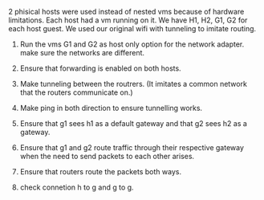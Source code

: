 2 phisical hosts were used instead of nested vms because of hardware limitations. Each host had a vm running on it.
We have H1, H2, G1, G2 for each host guest. We used our original wifi with tunneling to imitate routing.

1) Run the vms G1 and G2 as host only option for the network adapter. 
make sure the networks are different.

2) Ensure that forwarding is enabled on both hosts.

3) Make tunneling between the routrers. (It imitates a common network that the routers communicate on.)

4) Make ping in both direction to ensure tunnelling works.

5) Ensure that g1 sees h1 as a default gateway and that g2 sees h2 as a gateway.

6) Ensure that g1 and g2 route traffic through their respective gateway when the need to send packets to each other arises.

7) Ensure that routers route the packets both ways.

8) check connetion h to g and g to g.